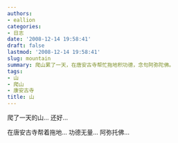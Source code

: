 ```yaml
---
authors:
- eallion
categories:
- 日志
date: '2008-12-14 19:58:41'
draft: false
lastmod: '2008-12-14 19:58:41'
slug: mountain
summary: 爬山累了一天，在唐安古寺帮忙拖地积功德，念句阿弥陀佛。
tags:
- 山
- 爬山
- 康安古寺
title: 山
---
```


爬了一天的山...
还好...

在唐安古寺帮着拖地...
功德无量...
阿弥托佛...